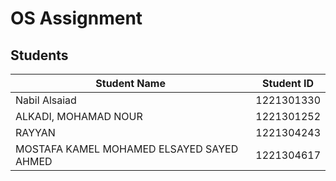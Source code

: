 # OS Assignment

## Students

| Student Name                              | Student ID |
| ----------------------------------------- | ---------- |
| Nabil Alsaiad                             | 1221301330 |
| ALKADI, MOHAMAD NOUR                      | 1221301252 |
| RAYYAN                                    | 1221304243 |
| MOSTAFA KAMEL MOHAMED ELSAYED SAYED AHMED | 1221304617 |